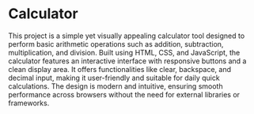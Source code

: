 # Calculator
This project is a simple yet visually appealing calculator tool designed to perform basic arithmetic operations such as addition, subtraction, multiplication, and division. Built using HTML, CSS, and JavaScript, the calculator features an interactive interface with responsive buttons and a clean display area. It offers functionalities like clear, backspace, and decimal input, making it user-friendly and suitable for daily quick calculations. The design is modern and intuitive, ensuring smooth performance across browsers without the need for external libraries or frameworks.
